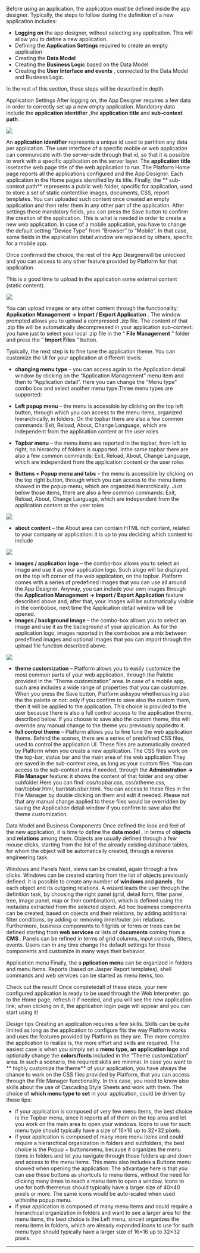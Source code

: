 Before using an application, the application must be defined inside the app designer.
Typically, the steps to follow during the definition of a new application includes:

*  **Logging on**  the app designer, without selecting any application. This will allow you to define a new application.
* Defining the  **Application Settings**  required to create an empty application
* Creating the  **Data Model** 
* Creating the **Business Logic** based on the Data Model
* Creating the **User Interface**  **and events** , connected to the Data Model and Business Logic.

In the rest of this section, these steps will be described in depth.

Application Settings
After logging on, the App Designer requires a few data in order to correctly set up a new empty application. Mandatory data include the  **application identifier** ,the  **application title**  and  **sub-context path** .


![](http://4wsplatform.org/wp-content/uploads/2016/11/Schermata-2016-11-04-alle-15.23.27.png)


An  **application identifier**  represents a unique id used to partition any data per application. The user interface of a specific mobile or web application can communicate with the server-side through that id, so that it is possible to work with a specific application on the server layer.
The  **application title**  issetasthe web page title of the web application to run. The Platform Home page reports all the applications configured and the App Designer. Each application in the Home pageis identified by its title.
Finally, the ** sub-context path** represents a public web folder, specific for application, used to store a set of static contentlike images, documents, CSS, report templates.
You can uploaded such content once created an empty application and then refer them in any other part of the application.
After settings these mandatory fields, you can press the Save button to confirm the creation of the application.
This is what is needed in order to create a new web application.
In case of a mobile application, you have to change the default setting &#8220;Device Type&#8221; from &#8220;Browser&#8221; to &#8220;Mobile&#8221;. In that case, some fields in the application detail window are replaced by others, specific for a mobile app.

Once confirmed the choice, the rest of the App Designerwill be unlocked and you can access to any other feature provided by Platform for that application.

This is a good time to upload in the application some external content (static content).


![](http://4wsplatform.org/wp-content/uploads/2016/11/Schermata-2016-11-04-alle-15.16.11.png)


You can upload images or any other content through the functionality:  **Application Management -&gt; Import / Export Application** . The window prompted allows you to upload a compressed .zip file. The content of that .zip file will be automatically decompressed in your application sub-context: you have just to select your local .zip file in the &#8220; **File Management** &#8221; folder and press the &#8220; **Import Files** &#8221; button.

Typically, the next step is to fine tune the application theme.
You can customize the UI for your application at different levels:

*  **changing menu type**  &#8211; you can access again to the Application detail window by clicking on the &#8220;Application Management&#8221; menu item and then to &#8220;Application detail&#8221;. Here you can change the &#8220;Menu type&#8221; combo box and select another menu type.Three menu types are supported:

*  **Left popup menu**  &#8211; the menu is accessible by clicking on the top left button, through which you can access to the menu items, organized hierarchically, in folders. On the topbar there are also a few common commands: Exit, Reload, About, Change Language, which are independent from the application content or the user roles
*  **Topbar menu**  &#8211; the menu items are reported in the topbar, from left to right; no hierarchy of folders is supported. Inthe same topbar there are also a few common commands: Exit, Reload, About, Change Language, which are independent from the application content or the user roles
*  **Buttons + Popup menu and tabs**  &#8211; the menu is accessible by clicking on the top right button, through which you can access to the menu items showed in the popup menu, which are organized hierarchically. Just below those items, there are also a few common commands: Exit, Reload, About, Change Language, which are independent from the application content or the user roles





![](http://4wsplatform.org/wp-content/uploads/2016/11/Schermata-2016-11-04-alle-15.15.34.png)



*  **about content**  &#8211; the About area can contain HTML rich content, related to your company or application: it is up to you deciding which content to include



![](http://4wsplatform.org/wp-content/uploads/2016/11/Schermata-2016-11-04-alle-15.15.46.png)



*  **images / application logo**  &#8211; the combo-box allows you to select an image and use it as your application logo. Such alogo will be displayed on the top left corner of the web application, on the topbar. Platform comes with a series of predefined images that you can use all around the App Designer. Anyway, you can include your own images through the **Application Management -&gt; Import / Export Application** feature described above and, after that, your images will be automatically visible in the combobox, next time the Application detail window will be opened.
*  **images / background image**  &#8211; the combo-box allows you to select an image and use it as the background of your application. As for the application logo, images reported in the combobox are a mix between predefined images and optional images that you can import through the upload file function described above.



![](http://4wsplatform.org/wp-content/uploads/2016/11/Schermata-2016-11-04-alle-15.15.58.png)



*  **theme customization**  &#8211; Platform allows you to easily customize the most common parts of your web application, through the Palette provided in the &#8220;Theme customization&#8221; area. In case of a mobile app, such area includes a wide range of properties that you can customize. When you press the Save button, Platform asksyou whethersaving also the the palette or not: only if you confirm to save also the custom them, then it will be applied to the application. This choice is provided to the user because there is also a full control access to the application theme, described below. If you choose to save also the custom theme, this will override any manual change to the theme you previously appliedto it.
*  **full control theme**  &#8211; Platform allows you to fine tune the web application theme. Behind the scenes, there are a series of predefined CSS files, used to control the application UI. These files are automatically created by Platform when you create a new application. The CSS files work on the top-bar, status bar and the main area of the web application They are saved in the sub-context area, as long as your custom files. You can access to the sub-context area if needed, through the  **Administration -&gt; File Manager**  feature: it shows the content of that folder and any other subfolder.Here you can find: css/topbar.css, css/xtheme.css, bar/topbar.html, bar/statusbar.html.
You can access to these files in the File Manager by double clicking on them and edit if needed. Please not that any manual change applied to these files would be overridden by saving the Application detail window if you confirm to save also the theme customization.


Data Model and Business Components
Once defined the look and feel of the new application, it is time to define the  **data model** , in terms of  **objects**  and  **relations**  among them. Objects are usually defined through a few mouse clicks, starting from the list of the already existing database tables, for whom the object will be automatically created, through a reverse engineering task.

Windows and Panels
Next, views can be created, again through a few clicks. Windows can be created starting from the list of objects previously defined: it is possible to create any number of  **windows**  and  **panels** , for each object and its outgoing relations. A wizard leads the user through the definition task, by choosing the right panel (grid, detail form, filter panel, tree, image panel, map or their combination), which is defined using the metadata extracted from the selected object.
Ad hoc business components can be created, based on objects and their relations, by adding additional filter conditions, by adding or removing inner/outer join relations. Furthermore, business components to fillgrids or forms or trees can be defined starting from  **web services**  or lists of  **documents**  coming from a  **CMS** .
Panels can be refined in terms of grid columns, input controls, filters, events. Users can in any time change the default settings for these components and customize in many ways their behavior.

Application menu
Finally, the a **pplication menu**  can be organized in folders and menu items. Reports (based on Jasper Report templates), shell commands and web services can be started as menu items, too.

Check out the result!
Once completedall of these steps, your new configured application is ready to be used through the Web Interpreter: go to the Home page, refresh it if needed, and you will see the new application link; when clicking on it, the application login page will appear and you can start using it!

Design tips
Creating an application requires a few skills. Skills can be quite limited as long as the application to configure fits the way Platform works and uses the features provided by Platform as they are. The more complex the application to realize is, the more effort and skills are required.
The easiest case is when you simply set a  **menu type, an application logo**  and optionally change the  **colors/fonts**  included in the &#8220;Theme customization&#8221; area. In such a scenario, the required skills are minimal.
In case you want to ** highly customize the theme**  of your application, you have always the chance to work on the CSS files provided by Platform, that you can access through the File Manager functionality. In this case, you need to know also skills about the use of Cascading Style Sheets and work with them.
The choice of  **which menu type to set**  in your application, could be driven by these tips:

* if your application is composed of very few menu items, the best choice is the Topbar menu, since it reports all of them on the top area and let you work on the main area to open your windows. Icons to use for such menu type should typically have a size of 16&#215;16 up to 32&#215;32 pixels.
* if your application is composed of many more menu items and could require a hierarchical organization in folders and subfolders, the best choice is the Popup + buttonsmenu, because it organizes the menu items in folders and let you navigate through those folders up and down and access to the menu items. This menu also includes a Buttons menu showed when opening the application. The advantage here is that you can use these buttons as shortcuts to menu items, without the need for clicking many times to reach a menu item to open a window. Icons to use for both themenus should typically have a larger size of 40&#215;40 pixels or more. The same icons would be auto-scaled when used withinthe popup menu.
* if your application is composed of many menu items and could require a hierarchical organization in folders and want to see a larger area for the menu items, the best choice is the Left menu, sinceit organizes the menu items in folders, which are already expanded.Icons to use for such menu type should typically have a larger size of 16&#215;16 up to 32&#215;32 pixels.





                

---


